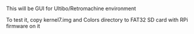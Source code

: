 This will be GUI for Ultibo/Retromachine environment

To test it, copy kernel7.img and Colors directory to FAT32 SD card with RPi firmware on it

